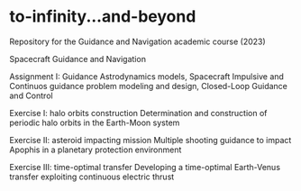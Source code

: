 # to-infinity...and-beyond
Repository for the Guidance and Navigation academic course (2023)

Spacecraft Guidance and Navigation

Assignment I: Guidance
Astrodynamics models, Spacecraft Impulsive and Continuos guidance problem modeling and design, Closed-Loop Guidance and Control

Exercise I: halo orbits construction
Determination and construction of periodic halo orbits in the Earth-Moon system

Exercise II: asteroid impacting mission
Multiple shooting guidance to impact Apophis in a planetary protection environment

Exercise III: time-optimal transfer 
Developing a time-optimal Earth-Venus transfer exploiting continuous electric thrust
